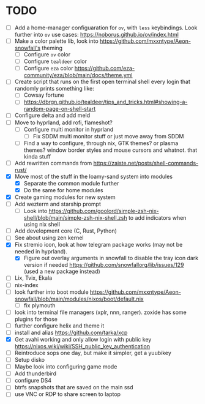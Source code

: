 # TODO

- [ ] Add a home-manager configuaration for `ov`, with `less` keybindings. Look further into `ov` use cases: https://noborus.github.io/ov/index.html
- [ ] Make a color palette lib, look into https://github.com/mxxntype/Aeon-snowfall's theming
  - [ ] Configure `ov` color
  - [ ] Configure `tealdeer` color
  - [ ] Configure `eza` color https://github.com/eza-community/eza/blob/main/docs/theme.yml
- [ ] Create script that runs on the first open terminal shell every login that randomly prints something like:
  - [ ] Cowsay fortune
  - [ ] https://dbrgn.github.io/tealdeer/tips_and_tricks.html#showing-a-random-page-on-shell-start
- [ ] Configure delta and add meld
- [ ] Move to hyprland, add rofi, flameshot?
  - [ ] Configure multi monitor in hyprland
    - [ ] Fix SDDM multi monitor stuff or just move away from SDDM
  - [ ] Find a way to configure, through nix, GTK themes? or plasma themes? window border styles and mouse cursors and whatnot. that kinda stuff
- [ ] Add rewritten commands from https://zaiste.net/posts/shell-commands-rust/
- [x] Move most of the stuff in the loamy-sand system into modules
  - [x] Separate the common module further
  - [x] Do the same for home modules
- [x] Create gaming modules for new system
- [ ] Add wezterm and starship prompt
  - [ ] Look into https://github.com/goolord/simple-zsh-nix-shell/blob/main/simple-zsh-nix-shell.zsh to add indicators when using nix shell
- [ ] Add development core (C, Rust, Python)
- [ ] See about using zen kernel
- [x] Fix stremio icon, look at how telegram package works (may not be needed in hyprland).
  - [x] Figure out overlay arguments in snowfall to disable the tray icon dark version if needed https://github.com/snowfallorg/lib/issues/129 (used a new package instead)
- [ ] Lix, Tvix, Ekala
- [ ] nix-index
- [ ] look further into boot module https://github.com/mxxntype/Aeon-snowfall/blob/main/modules/nixos/boot/default.nix
  - [ ] fix plymouth
- [ ] look into terminal file managers (xplr, nnn, ranger). zoxide has some plugins for those
- [ ] further configure helix and theme it
- [ ] install and alias https://github.com/tarka/xcp
- [x] Get avahi working and only allow login with public key https://nixos.wiki/wiki/SSH_public_key_authentication
- [ ] Reintroduce sops one day, but make it simpler, get a yuubikey
- [ ] Setup disko
- [ ] Maybe look into configuring game mode
- [ ] Add thunderbird
- [ ] configure DS4
- [ ] btrfs snapshots that are saved on the main ssd
- [ ] use VNC or RDP to share screen to laptop
